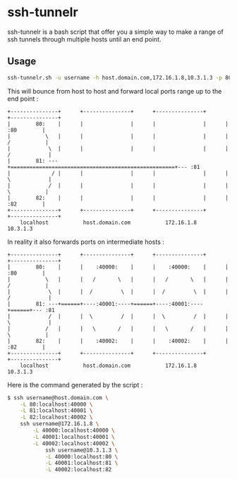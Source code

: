 # ssh-tunnelr

ssh-tunnelr is a bash script that offer you a simple way to make a range of
ssh tunnels through multiple hosts until an end point.

## Usage

```bash
ssh-tunnelr.sh -u username -h host.domain.com,172.16.1.8,10.3.1.3 -p 80:82
````
This will bounce from host to host and forward local ports range up to the end point :
````
+---------------+      +---------------+      +---------------+      +---------------+
|        80:    |      |               |      |               |      |    :80        |
|           \   |      |               |      |               |      |   /           |
|            \  |      |               |      |               |      |  /            |
|        81: ---+====================================================+--- :81
|             / |      |               |      |               |      |  \            |
|            /  |      |               |      |               |      |   \           |
|        82:    |      |               |      |               |      |    :82        |
+---------------+      +---------------+      +---------------+      +---------------+
    localhost           host.domain.com           172.16.1.8             10.3.1.3
````
In reality it also forwards ports on intermediate hosts :
````
+---------------+      +---------------+      +---------------+      +---------------+
|        80:    |      |    :40000:    |      |    :40000:    |      |    :80        |
|           \   |      |   /       \   |      |   /       \   |      |   /           |
|            \  |      |  /         \  |      |  /         \  |      |  /            |
|        81: ---+======+----:40001:----+======+----:40001:----+======+--- :81
|            /  |      |  \         /  |      |  \         /  |      |  \            |
|           /   |      |   \       /   |      |   \       /   |      |   \           |
|        82:    |      |    :40002:    |      |    :40002:    |      |    :82        |
+---------------+      +---------------+      +---------------+      +---------------+
    localhost           host.domain.com           172.16.1.8             10.3.1.3
````
Here is the command generated by the script :
```bash
$ ssh username@host.domain.com \
    -L 80:localhost:40000 \
    -L 81:localhost:40001 \
    -L 82:localhost:40002 \
    ssh username@172.16.1.8 \
        -L 40000:localhost:40000 \
        -L 40001:localhost:40001 \
        -L 40002:localhost:40002 \
            ssh username@10.3.1.3 \
            -L 40000:localhost:80 \
            -L 40001:localhost:81 \
            -L 40002:localhost:82
````
